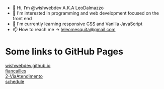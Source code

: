 - 👋 Hi, I’m @wishwebdev A.K.A LeoDalmazzo
- 👀 I'm interested in programming and web development focused on the front end
- 💞️ I'm currently learning responsive CSS and Vanilla JavaScript
- 📫 How to reach me → leleomesquita@gmail.com

<h1>Some links to GitHub Pages</h1>
<a href="https://wishwebdev.github.io/">wishwebdev.github.io</a><br>
<a href="https://wishwebdev.github.io/fiancailles/">fiancailles</a><br>
<a href="https://wishwebdev.github.io/2-ViaAtendimento/">2-ViaAtendimento</a><br>
<a href="https://wishwebdev.github.io/schedule/">schedule</a>
